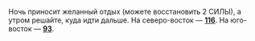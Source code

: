 Ночь приносит желанный отдых (можете восстановить 2 СИЛЫ), а утром решайте, куда идти дальше. На северо-восток — [**116**](#n_116). На юго-восток — [**93**](#n_93).

